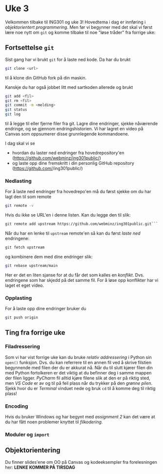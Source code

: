 # Uke 3

Velkommen tilbake til ING301 og uke 3!
Hovedtema i dag er innføring i _objektorientert programmering_.
Men før vi begynner med det skal vi først lære noe nytt om `git` og komme tilbake til noe "løse tråder" fra forrige uke:

## Fortsettelse `git`

Sist gang har vi brukt `git` for å laste ned kode. Da har du brukt

```bash
git clone <url>
```
til å klone din GitHub fork på din maskin.

Kanskje du har også jobbet litt med sartkoden allerede og brukt
```bash
git add <fil>
git rm <fil>
git commit -m <melding>
git status
git log
```
til å legge til eller fjerne filer fra git. Lagre dine endringer, sjekke nåværende endringe, og se gjennom endringshistorien.
Vi har lagret en video på Canvas som oppsumerer disse grunnlegende kommandoene.

I dag skal vi se
- hvordan du laster ned endringer fra hovedrepository'en (https://github.com/webminz/ing301public/)
- og laste opp dine fremskritt i din personlig GitHub repository (https://github.com/<dinbruker>/ing301public/)


### Nedlasting

For å laste ned endringer fra hovedrepo'en må du først sjekke om du har lagt den til som remote
```bash
git remote -v
```

Hvis du ikke se URL'en i denne listen. Kan du legge den til slik:
```bash
git remote add upstream https://github.com/webminz/ing301public.git```
```

Når du har en lenke til `upstream` remote'en så kan du først _laste ned_ endringene:

```bash
git fetch upstream
```

og kombinere dem med dine endringer slik:
```bash
git rebase upstream/main
```

Her er det en liten sjanse for at du får det som kalles en _konflikt_.
Dvs. endringene som har skjedd på det samme fil.
For å løse opp konflikter har vi laget et eget video.


### Opplasting

For å laste opp dine endringer bruker du
```bash
git push origin
```

## Ting fra forrige uke

### Filadressering

Som vi har vist forrige uke kan du bruke _relativ addressering_ i Python sin `open()` funksjon.
Dvs. du kan referrere til en annen fil ved å skrive filstien begynnende med filen der du er akkurat nå.
Når du til slutt kjører filen din med Python fortolkeren er det viktig at du befinner deg i samme mappen der filen ligger.
_PyCharm_ fil alltid kjøre filene slik at den er på riktig sted, men _VS Code_ er av og til på feil plass når du trykker på den _grønne pilen_.
Sjekk hvor du er  _Terminal_ vinduet nede og bruk `cd` til å komme deg til riktig plass!


### Encoding

Hvis du bruker Windows og har begynt med _assignment 2_ kan det være at du har fått noen problemer knyttet til _filkodering_.


### Moduler og `import`

## Objektorientering

Du finner slides'ene om OO på Canvas og kodeeksempler fra forelesningen her: **LENKE KOMMER PÅ TIRSDAG**